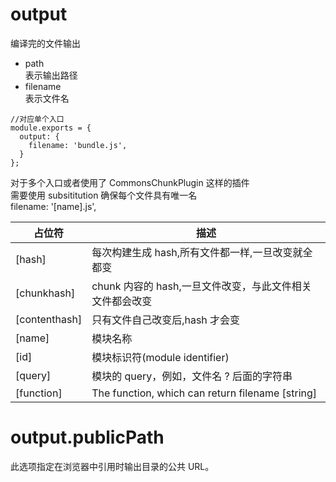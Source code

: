 # output

编译完的文件输出

- path  
  表示输出路径
- filename  
  表示文件名

```
//对应单个入口
module.exports = {
  output: {
    filename: 'bundle.js',
  }
};
```

对于多个入口或者使用了 CommonsChunkPlugin 这样的插件  
需要使用 subsititution 确保每个文件具有唯一名  
filename: '[name].js',

| 占位符        | 描述                                                     |
| ------------- | -------------------------------------------------------- |
| [hash]        | 每次构建生成 hash,所有文件都一样,一旦改变就全都变        |
| [chunkhash]   | chunk 内容的 hash,一旦文件改变，与此文件相关文件都会改变 |
| [contenthash] | 只有文件自己改变后,hash 才会变                           |
| [name]        | 模块名称                                                 |
| [id]          | 模块标识符(module identifier)                            |
| [query]       | 模块的 query，例如，文件名 ? 后面的字符串                |
| [function]    | The function, which can return filename [string]         |

# output.publicPath

此选项指定在浏览器中引用时输出目录的公共 URL。
